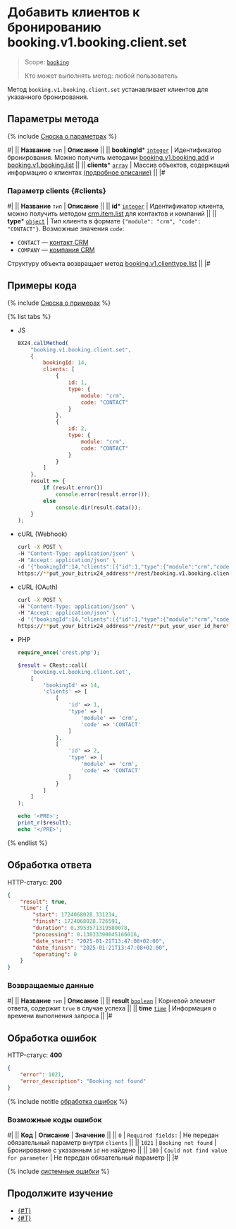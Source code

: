 # Добавить клиентов к бронированию booking.v1.booking.client.set

> Scope: [`booking`](../../../scopes/permissions.md)
>
> Кто может выполнять метод: любой пользователь

Метод `booking.v1.booking.client.set` устанавливает клиентов для указанного бронирования.

## Параметры метода

{% include [Сноска о параметрах](../../../../_includes/required.md) %}

#|
|| **Название**
`тип` | **Описание** ||
|| **bookingId***
[`integer`](../../../data-types.md) | Идентификатор бронирования.
Можно получить методами [booking.v1.booking.add](../booking-v1-booking-add.md) и [booking.v1.booking.list](../booking-v1-booking-list.md)  ||
|| **clients***
[`array`](../../../data-types.md) | Массив объектов, содержащий информацию о клиентах [(подробное описание)](#clients) ||
|#

### Параметр clients {#clients}

#|
|| **Название**
`тип` | **Описание** ||
|| **id***
[`integer`](../../../data-types.md) | Идентификатор клиента, можно получить методом [crm.item.list](../../../crm/universal/crm-item-list.md) для контактов и компаний ||
|| **type***
[`object`](../../../data-types.md) | Тип клиента в формате `{"module": "crm", "code": "CONTACT"}`.
Возможные значения `code`:
- `CONTACT` — [контакт CRM](../../../crm/contacts/index.md)
- `COMPANY` — [компания CRM](../../../crm/companies/index.md)
  
Cтруктуру объекта возвращает метод [booking.v1.clienttype.list](../../booking-v1-clienttype-list.md) ||
|#

## Примеры кода

{% include [Сноска о примерах](../../../../_includes/examples.md) %}

{% list tabs %}

- JS

    ```js
    BX24.callMethod(
        "booking.v1.booking.client.set",
        {
            bookingId: 14,
            clients: [
                {
                    id: 1,
                    type: {
                        module: "crm",
                        code: "CONTACT"
                    }
                },
                {
                    id: 2,
                    type: {
                        module: "crm",
                        code: "CONTACT"
                    }
                }
            ]
        },
        result => {
            if (result.error())
                console.error(result.error());
            else
                console.dir(result.data());
        }
    );
    ```

- cURL (Webhook)

    ```bash
    curl -X POST \
    -H "Content-Type: application/json" \
    -H "Accept: application/json" \
    -d '{"bookingId":14,"clients":[{"id":1,"type":{"module":"crm","code":"CONTACT"}},{"id":2,"type":{"module":"crm","code":"CONTACT"}}],"auth":"**put_access_token_here**"}' \
    https://**put_your_bitrix24_address**/rest/booking.v1.booking.client.set
    ```

- cURL (OAuth)

    ```bash
    curl -X POST \
    -H "Content-Type: application/json" \
    -H "Accept: application/json" \
    -d '{"bookingId":14,"clients":[{"id":1,"type":{"module":"crm","code":"CONTACT"}},{"id":2,"type":{"module":"crm","code":"CONTACT"}}]}' \
    https://**put_your_bitrix24_address**/rest/**put_your_user_id_here**/**put_your_webbhook_here**/booking.v1.booking.client.set
    ```

- PHP

    ```php
    require_once('crest.php');

    $result = CRest::call(
        'booking.v1.booking.client.set',
        [
            'bookingId' => 14,
            'clients' => [
                [
                    'id' => 1,
                    'type' => [
                        'module' => 'crm',
                        'code' => 'CONTACT'
                    ]
                },
                [
                    'id' => 2,
                    'type' => [
                        'module' => 'crm',
                        'code' => 'CONTACT'
                    ]
                }
            ]
        ]
    );

    echo '<PRE>';
    print_r($result);
    echo '</PRE>';
    ```

{% endlist %}

## Обработка ответа

HTTP-статус: **200**

```json
{
    "result": true,
    "time": {
        "start": 1724068028.331234,
        "finish": 1724068028.726591,
        "duration": 0.3953571319580078,
        "processing": 0.13033390045166016,
        "date_start": "2025-01-21T13:47:08+02:00",
        "date_finish": "2025-01-21T13:47:08+02:00",
        "operating": 0
    }
}
```

### Возвращаемые данные

#|
|| **Название**
`тип` | **Описание** ||
|| **result**
[`boolean`](../../../data-types.md) | Корневой элемент ответа, содержит `true` в случае успеха ||
|| **time**
[`time`](../../../data-types.md#time) | Информация о времени выполнения запроса ||
|#

## Обработка ошибок

HTTP-статус: **400**

```json
{
    "error": 1021,
    "error_description": "Booking not found"
}
```

{% include notitle [обработка ошибок](../../../../_includes/error-info.md) %}

### Возможные коды ошибок

#|
|| **Код** | **Описание** | **Значение** ||
|| `0` | `Required fields:` | Не передан обязательный параметр внутри `clients` ||
|| `1021` | `Booking not found` | Бронирование с указанным `id` не найдено ||
|| `100` | `Could not find value for parameter` | Не передан обязательный параметр ||
|#

{% include [системные ошибки](../../../../_includes/system-errors.md) %}

## Продолжите изучение

- [{#T}](./booking-v1-booking-client-unset.md)
- [{#T}](./booking-v1-booking-client-list.md)
